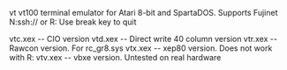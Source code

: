 vt
vt100 terminal emulator for Atari 8-bit and SpartaDOS.
Supports Fujinet N:ssh:// or R:
Use break key to quit

vtc.xex -- CIO version
vtd.xex -- Direct write 40 column version
vtr.xex -- Rawcon version.  For rc_gr8.sys
vtx.xex -- xep80 version.  Does not work with R:
vtv.xex -- vbxe version. Untested on real hardware
